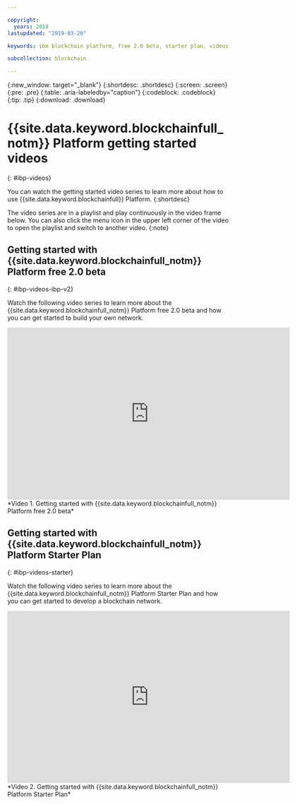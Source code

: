 ```yaml
---

copyright:
  years: 2018
lastupdated: "2019-03-20"

keywords: ibm blockchain platform, free 2.0 beta, starter plan, videos, getting started

subcollection: blockchain

---
```


{:new_window: target="_blank"}
{:shortdesc: .shortdesc}
{:screen: .screen}
{:pre: .pre}
{:table: .aria-labeledby="caption"}
{:codeblock: .codeblock}
{:tip: .tip}
{:download: .download}


# {{site.data.keyword.blockchainfull_notm}} Platform getting started videos
{: #ibp-videos}

You can watch the getting started video series to learn more about how to use {{site.data.keyword.blockchainfull}} Platform.
{:shortdesc}

The video series are in a playlist and play continuously in the video frame below. You can also click the menu icon in the upper left corner of the video to open the playlist and switch to another video.
{:note}

## Getting started with {{site.data.keyword.blockchainfull_notm}} Platform free 2.0 beta
{: #ibp-videos-ibp-v2}

Watch the following video series to learn more about the {{site.data.keyword.blockchainfull_notm}} Platform free 2.0 beta and how you can get started to build your own network.

<iframe class="embed-responsive-item" id="youtubeplayer" title="Starter Plan videos" type="text/html" width="640" height="390" src="https://www.youtube.com/embed?listType=playlist&list=PL7LSy0eQMvjtIJkNRCJZC7mGfB5K49lrX" frameborder="0" webkitallowfullscreen mozallowfullscreen allowfullscreen> </iframe>
*Video 1. Getting started with {{site.data.keyword.blockchainfull_notm}} Platform free 2.0 beta*

## Getting started with {{site.data.keyword.blockchainfull_notm}} Platform Starter Plan
{: #ibp-videos-starter}

Watch the following video series to learn more about the {{site.data.keyword.blockchainfull_notm}} Platform Starter Plan and how you can get started to develop a blockchain network.

<iframe class="embed-responsive-item" id="youtubeplayer" title="Starter Plan videos" type="text/html" width="640" height="390" src="https://www.youtube.com/embed?listType=playlist&list=PL7LSy0eQMvjvBdal2mm74JlcNGMXYSGOe" frameborder="0" webkitallowfullscreen mozallowfullscreen allowfullscreen> </iframe>
*Video 2. Getting started with {{site.data.keyword.blockchainfull_notm}} Platform Starter Plan*
